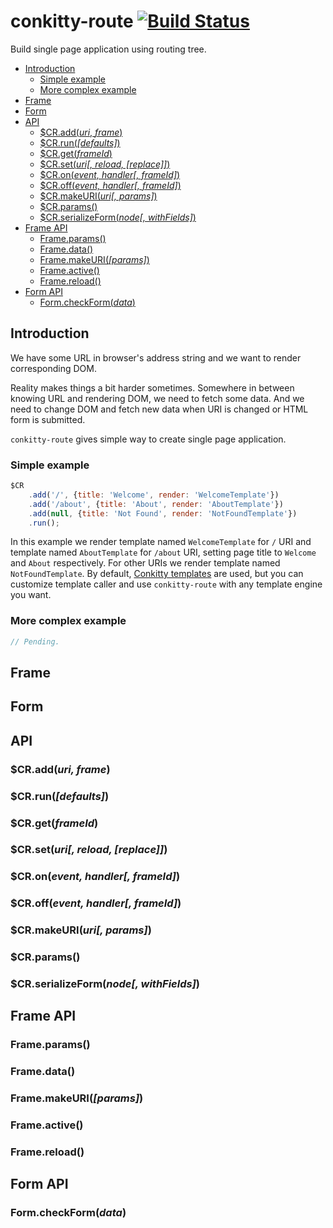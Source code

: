 # conkitty-route [![Build Status](https://travis-ci.org/hoho/conkitty-route.svg?branch=master)](https://travis-ci.org/hoho/conkitty-route)

Build single page application using routing tree.

- [Introduction](#introduction)
    - [Simple example](#simple-example)
    - [More complex example](#more-complex-example)
- [Frame](#frame)
- [Form](#form)
- [API](#api)
    - [$CR.add(*uri*, *frame*)](#cradduri-frame)
    - [$CR.run(*[defaults]*)](#crrundefaults)
    - [$CR.get(*frameId*)](#crgetframeid)
    - [$CR.set(*uri[, reload, [replace]]*)](#crseturi-reload-replace)
    - [$CR.on(*event, handler[, frameId]*)](#cronevent-handler)
    - [$CR.off(*event, handler[, frameId]*)](#croffevent-handler)
    - [$CR.makeURI(*uri[, params]*)](#crmakeuriuri-params)
    - [$CR.params()](#crparams)
    - [$CR.serializeForm(*node[, withFields]*)](#crserializeformnode-withfields)
- [Frame API](#frame-api)
    - [Frame.params()](#frameparams)
    - [Frame.data()](#framedata)
    - [Frame.makeURI(*[params]*)](#framemakeuriparams)
    - [Frame.active()](#frameactive)
    - [Frame.reload()](#framereload)
- [Form API](#form-api)
    - [Form.checkForm(*data*)](#formcheckformdata)


## Introduction

We have some URL in browser's address string and we want to render
corresponding DOM.

Reality makes things a bit harder sometimes. Somewhere in between knowing URL
and rendering DOM, we need to fetch some data. And we need to change DOM and
fetch new data when URI is changed or HTML form is submitted.

`conkitty-route` gives simple way to create single page application.

### Simple example

```js
$CR
    .add('/', {title: 'Welcome', render: 'WelcomeTemplate'})
    .add('/about', {title: 'About', render: 'AboutTemplate'})
    .add(null, {title: 'Not Found', render: 'NotFoundTemplate'})
    .run();
```

In this example we render template named `WelcomeTemplate` for `/` URI and
template named `AboutTemplate` for `/about` URI, setting page title to 
`Welcome` and `About` respectively. For other URIs we render template
named `NotFoundTemplate`. By default,
[Conkitty templates](https://github.com/hoho/conkitty) are used, but you can
customize template caller and use `conkitty-route` with any template engine you
want.

### More complex example

```js
// Pending.
```

## Frame


## Form


## API

### $CR.add(*uri, frame*)

### $CR.run(*[defaults]*)

### $CR.get(*frameId*)

### $CR.set(*uri[, reload, [replace]]*)

### $CR.on(*event, handler[, frameId]*)

### $CR.off(*event, handler[, frameId]*)

### $CR.makeURI(*uri[, params]*)

### $CR.params()

### $CR.serializeForm(*node[, withFields]*)


## Frame API

### Frame.params()

### Frame.data()

### Frame.makeURI(*[params]*)

### Frame.active()

### Frame.reload()


## Form API

### Form.checkForm(*data*)
